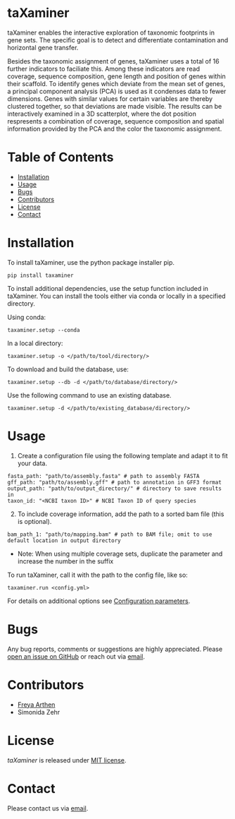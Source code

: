 # taXaminer

taXaminer enables the interactive exploration of taxonomic footprints in gene sets. The specific goal is to detect and differentiate contamination and horizontal gene transfer.

Besides the taxonomic assignment of genes, taXaminer uses a total of 16 further indicators to faciliate this. Among these indicators are read coverage, sequence composition, gene length and position of genes within their scaffold. To identify genes which deviate from the mean set of genes, a principal component analysis (PCA) is used as it condenses data to fewer dimensions. Genes with similar values for certain variables are thereby clustered together, so that deviations are made visible. The results can be interactively examined in a 3D scatterplot, where the dot position respresents a combination of coverage, sequence composition and spatial information provided by the PCA and the color the taxonomic assignment.

# Table of Contents
* [Installation](#installation)
* [Usage](#usage)
* [Bugs](#bugs)
* [Contributors](#contributors)
* [License](#license)
* [Contact](#contact)

# Installation

To install taXaminer, use the python package installer pip.
```
pip install taxaminer
```

To install additional dependencies, use the setup function included in taXaminer. You can install the tools either via conda or locally in a specified directory.

Using conda:
```
taxaminer.setup --conda
```
In a local directory:
```
taxaminer.setup -o </path/to/tool/directory/>
```
To download and build the database, use:
```
taxaminer.setup --db -d </path/to/database/directory/>
```
Use the following command to use an existing database.
```
taxaminer.setup -d </path/to/existing_database/directory/>
```

# Usage
1. Create a configuration file using the following template and adapt it to fit your data.
```
fasta_path: "path/to/assembly.fasta" # path to assembly FASTA
gff_path: "path/to/assembly.gff" # path to annotation in GFF3 format
output_path: "path/to/output_directory/" # directory to save results in
taxon_id: "<NCBI taxon ID>" # NCBI Taxon ID of query species
```
2. To include coverage information, add the path to a sorted bam file (this is optional).
```
bam_path_1: "path/to/mapping.bam" # path to BAM file; omit to use default location in output directory
```
* Note: When using multiple coverage sets, duplicate the parameter and increase the number in the suffix


To run taXaminer, call it with the path to the config file, like so:
```
taxaminer.run <config.yml>
```

For details on additional options see [Configuration parameters](https://github.com/BIONF/taXaminer/wiki/Configuration-parameters). 

# Bugs
Any bug reports, comments or suggestions are highly appreciated. Please [open an issue on GitHub](https://github.com/BIONF/taXaminer/issues/new) or reach out via [email](mailto:f.arthen@bio.uni-frankfurt.de).

# Contributors
* [Freya Arthen](https://github.com/fdarthen)
* Simonida Zehr

# License
*taXaminer* is released under [MIT license](https://github.com/BIONF/taXaminer/blob/master/LICENSE).

# Contact
Please contact us via [email](mailto:f.arthen@bio.uni-frankfurt.de).
